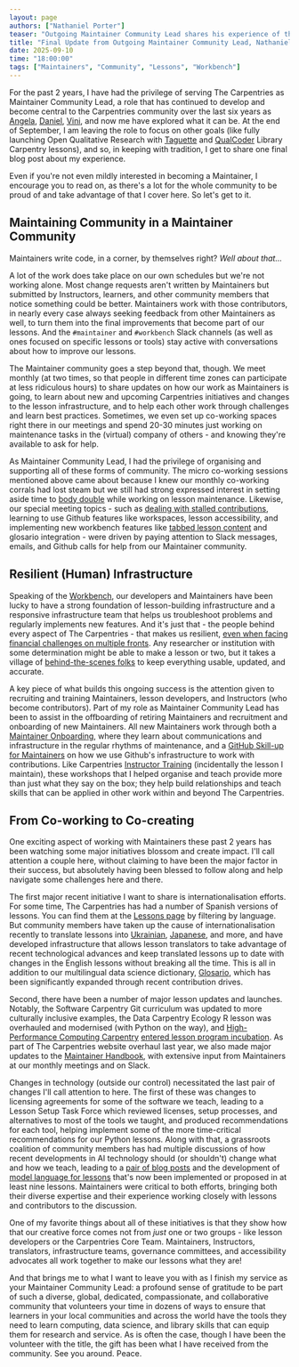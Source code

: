```yaml
---
layout: page
authors: ["Nathaniel Porter"]
teaser: "Outgoing Maintainer Community Lead shares his experience of the role, and achievements The Carpentries community can be proud of."
title: "Final Update from Outgoing Maintainer Community Lead, Nathaniel Porter"
date: 2025-09-10
time: "18:00:00"
tags: ["Maintainers", "Community", "Lessons", "Workbench"]
---
```


For the past 2 years, I have had the privilege of serving The Carpentries as Maintainer Community Lead, a role that has continued to develop and become central to the Carpentries community over the last six years as [Angela](https://carpentries.org/blog/2020/07/maintainer-community-lead/), [Daniel](https://carpentries.org/blog/2022/05/community_maintainer_update/), [Vini](https://carpentries.org/blog/2023/09/looking-for-the-next-maintainer-community-lead/), and now me have explored what it can be. At the end of September, I am leaving the role to focus on other goals (like fully launching Open Qualitative Research with [Taguette](https://librarycarpentry.github.io/lc-open-qualitative-research/) and [QualCoder](https://ndporter.github.io/open-qualitative-research-qualcoder/) Library Carpentry lessons), and so, in keeping with tradition, I get to share one final blog post about my experience. 

Even if you're not even mildly interested in becoming a Maintainer, I encourage you to read on, as there's a lot for the whole community to be proud of and take advantage of that I cover here. So let's get to it.

## Maintaining Community in a Maintainer Community

Maintainers write code, in a corner, by themselves right? *Well about that...*

A lot of the work does take place on our own schedules but we're not working alone. Most change requests aren't written by Maintainers but submitted by Instructors, learners, and other community members that notice something could be better. Maintainers work with those contributors, in nearly every case always seeking feedback from other Maintainers as well, to turn them into the final improvements that become part of our lessons. And the `#maintainer` and `#workbench` Slack channels (as well as ones focused on specific lessons or tools) stay active with conversations about how to improve our lessons.

The Maintainer community goes a step beyond that, though. We meet monthly (at two times, so that people in different time zones can participate at less ridiculous hours) to share updates on how our work as Maintainers is going, to learn about new and upcoming Carpentries initiatives and changes to the lesson infrastructure, and to help each other work through challenges and learn best practices. Sometimes, we even set up co-working spaces right there in our meetings and spend 20-30 minutes just working on maintenance tasks in the (virtual) company of others - and knowing they're available to ask for help.

As Maintainer Community Lead, I had the privilege of organising and supporting all of these forms of community. The micro co-working sessions mentioned above came about because I knew our monthly co-working corrals had lost steam but we still had strong expressed interest in setting aside time to [body double](https://www.centreofexcellence.com/body-doubling-for-adhd-and-autism/) while working on lesson maintenance. Likewise, our special meeting topics - such as [dealing with stalled contributions](https://docs.carpentries.org/handbooks/maintainers.html#faq), learning to use Github features like workspaces, lesson accessibility, and implementing new workbench features like [tabbed lesson content](https://carpentries.github.io/sandpaper-docs/episodes.html#tabbed-content) and glosario integration - were driven by paying attention to Slack messages, emails, and Github calls for help from our Maintainer community.

## Resilient (Human) Infrastructure

Speaking of the [Workbench](https://carpentries.github.io/workbench/), our developers and Maintainers have been lucky to have a strong foundation of lesson-building infrastructure and a responsive infrastructure team that helps us troubleshoot problems and regularly implements new features. And it's just that - the people behind every aspect of The Carpentries - that makes us resilient, [even when facing financial challenges on multiple fronts](https://carpentries.org/blog/2025/06/announcing-withdrawal-of-nsf-pose-proposal/). Any researcher or institution with some determination might be able to make a lesson or two, but it takes a village of [behind-the-scenes folks](https://carpentries.org/community/) to keep everything usable, updated, and accurate.

A key piece of what builds this ongoing success is the attention given to recruiting and training Maintainers, lesson developers, and Instructors (who become contributors). Part of my role as Maintainer Community Lead has been to assist in the offboarding of retiring Maintainers and recruitment and onboarding of new Maintainers. All new Maintainers work through both a [Maintainer Onboarding](https://carpentries.github.io/maintainer-onboarding/), where they learn about communications and infrastructure in the regular rhythms of maintenance, and a [GitHub Skill-up for Maintainers](https://carpentries.github.io/github-skill-up-maintainers/) on how we use Github's infrastructure to work with contributions. Like Carpentries [Instructor Training](https://carpentries.github.io/instructor-training/) (incidentally the lesson I maintain), these workshops that I helped organise and teach provide more than just what they say on the box; they help build relationships and teach skills that can be applied in other work within and beyond The Carpentries.

## From Co-working to Co-creating

One exciting aspect of working with Maintainers these past 2 years has been watching some major initiatives blossom and create impact. I'll call attention a couple here, without claiming to have been the major factor in their success, but absolutely having been blessed to follow along and help navigate some challenges here and there.

The first major recent initiative I want to share is internationalisation efforts. For some time, The Carpentries has had a number of Spanish versions of lessons. You can find them at the [Lessons page](https://carpentries.org/lessons/) by filtering by language. But community members have taken up the cause of internationalisation recently to translate lessons into [Ukrainian](https://ukrainian-carpentries.github.io/en/), [Japanese](https://github.com/swcarpentry-ja), and more, and have developed infrastructure that allows lesson translators to take advantage of recent technological advances and keep translated lessons up to date with changes in the English lessons without breaking all the time. This is all in addition to our multilingual data science dictionary, [Glosario](https://glosario.carpentries.org/), which has been significantly expanded through recent contribution drives.

Second, there have been a number of major lesson updates and launches. Notably, the Software Carpentry Git curriculum was updated to more culturally inclusive examples, the Data Carpentry Ecology R lesson was overhauled and modernised (with Python on the way), and [High-Performance Computing Carpentry](https://www.hpc-carpentry.org/) [entered lesson program incubation](https://carpentries.org/blog/2024/07/hpc-carpentry-incubation-announcement/). As part of The Carpentries website overhaul last year, we also made major updates to the [Maintainer Handbook](https://docs.carpentries.org/handbooks/maintainers.html), with extensive input from Maintainers at our monthly meetings and on Slack.

Changes in technology (outside our control) necessitated the last pair of changes I'll call attention to here. The first of these was changes to licensing agreements for some of the software we teach, leading to a Lesson Setup Task Force which reviewed licenses, setup processes, and alternatives to most of the tools we taught, and produced recommendations for each tool, helping implement some of the more time-critical recommendations for our Python lessons. Along with that, a grassroots coalition of community members has had multiple discussions of how recent developments in AI technology should (or shouldn't) change what and how we teach, leading to a [pair of blog posts](https://carpentries.org/blog/posts-by-tags/#blog-tag-artificial-intelligence) and the development of [model language for lessons](https://swcarpentry.github.io/python-novice-gapminder/04-built-in.html#generative-ai) that's now been implemented or proposed in at least nine lessons. Maintainers were critical to both efforts, bringing both their diverse expertise and their experience working closely with lessons and contributors to the discussion.

One of my favorite things about all of these initiatives is that they show how that our creative force comes not from *just* one or two groups - like lesson developers or the Carpentries Core Team. Maintainers, Instructors, translators, infrastructure teams, governance committees, and accessibility advocates all work together to make our lessons what they are!

And that brings me to what I want to leave you with as I finish my service as your Maintainer Community Lead: a profound sense of gratitude to be part of such a diverse, global, dedicated, compassionate, and collaborative community that volunteers your time in dozens of ways to ensure that learners in your local communities and across the world have the tools they need to learn computing, data science, and library skills that can equip them for research and service. As is often the case, though I have been the volunteer with the title, the gift has been what I have received from the community. See you around. Peace.

